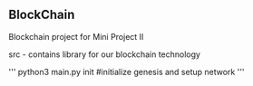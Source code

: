 ## BlockChain
Blockchain project for Mini Project II

src - contains library for our blockchain technology

'''
python3 main.py init #initialize genesis and setup network
'''

